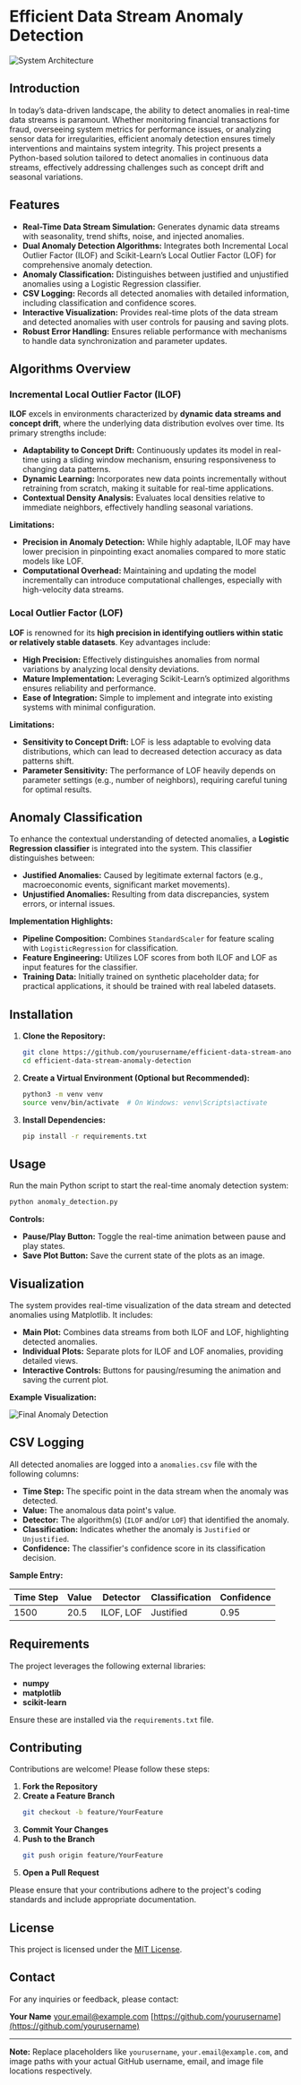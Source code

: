 # Efficient Data Stream Anomaly Detection

![System Architecture](images/system_architecture.png)

## Introduction

In today’s data-driven landscape, the ability to detect anomalies in real-time data streams is paramount. Whether monitoring financial transactions for fraud, overseeing system metrics for performance issues, or analyzing sensor data for irregularities, efficient anomaly detection ensures timely interventions and maintains system integrity. This project presents a Python-based solution tailored to detect anomalies in continuous data streams, effectively addressing challenges such as concept drift and seasonal variations.

## Features

- **Real-Time Data Stream Simulation:** Generates dynamic data streams with seasonality, trend shifts, noise, and injected anomalies.
- **Dual Anomaly Detection Algorithms:** Integrates both Incremental Local Outlier Factor (ILOF) and Scikit-Learn’s Local Outlier Factor (LOF) for comprehensive anomaly detection.
- **Anomaly Classification:** Distinguishes between justified and unjustified anomalies using a Logistic Regression classifier.
- **CSV Logging:** Records all detected anomalies with detailed information, including classification and confidence scores.
- **Interactive Visualization:** Provides real-time plots of the data stream and detected anomalies with user controls for pausing and saving plots.
- **Robust Error Handling:** Ensures reliable performance with mechanisms to handle data synchronization and parameter updates.

## Algorithms Overview

### Incremental Local Outlier Factor (ILOF)

**ILOF** excels in environments characterized by **dynamic data streams and concept drift**, where the underlying data distribution evolves over time. Its primary strengths include:

- **Adaptability to Concept Drift:** Continuously updates its model in real-time using a sliding window mechanism, ensuring responsiveness to changing data patterns.
- **Dynamic Learning:** Incorporates new data points incrementally without retraining from scratch, making it suitable for real-time applications.
- **Contextual Density Analysis:** Evaluates local densities relative to immediate neighbors, effectively handling seasonal variations.

**Limitations:**

- **Precision in Anomaly Detection:** While highly adaptable, ILOF may have lower precision in pinpointing exact anomalies compared to more static models like LOF.
- **Computational Overhead:** Maintaining and updating the model incrementally can introduce computational challenges, especially with high-velocity data streams.

### Local Outlier Factor (LOF)

**LOF** is renowned for its **high precision in identifying outliers within static or relatively stable datasets**. Key advantages include:

- **High Precision:** Effectively distinguishes anomalies from normal variations by analyzing local density deviations.
- **Mature Implementation:** Leveraging Scikit-Learn’s optimized algorithms ensures reliability and performance.
- **Ease of Integration:** Simple to implement and integrate into existing systems with minimal configuration.

**Limitations:**

- **Sensitivity to Concept Drift:** LOF is less adaptable to evolving data distributions, which can lead to decreased detection accuracy as data patterns shift.
- **Parameter Sensitivity:** The performance of LOF heavily depends on parameter settings (e.g., number of neighbors), requiring careful tuning for optimal results.

## Anomaly Classification

To enhance the contextual understanding of detected anomalies, a **Logistic Regression classifier** is integrated into the system. This classifier distinguishes between:

- **Justified Anomalies:** Caused by legitimate external factors (e.g., macroeconomic events, significant market movements).
- **Unjustified Anomalies:** Resulting from data discrepancies, system errors, or internal issues.

**Implementation Highlights:**

- **Pipeline Composition:** Combines `StandardScaler` for feature scaling with `LogisticRegression` for classification.
- **Feature Engineering:** Utilizes LOF scores from both ILOF and LOF as input features for the classifier.
- **Training Data:** Initially trained on synthetic placeholder data; for practical applications, it should be trained with real labeled datasets.

## Installation

1. **Clone the Repository:**
    ```bash
    git clone https://github.com/yourusername/efficient-data-stream-anomaly-detection.git
    cd efficient-data-stream-anomaly-detection
    ```

2. **Create a Virtual Environment (Optional but Recommended):**
    ```bash
    python3 -m venv venv
    source venv/bin/activate  # On Windows: venv\Scripts\activate
    ```

3. **Install Dependencies:**
    ```bash
    pip install -r requirements.txt
    ```

## Usage

Run the main Python script to start the real-time anomaly detection system:

```bash
python anomaly_detection.py
```

**Controls:**

- **Pause/Play Button:** Toggle the real-time animation between pause and play states.
- **Save Plot Button:** Save the current state of the plots as an image.

## Visualization

The system provides real-time visualization of the data stream and detected anomalies using Matplotlib. It includes:

- **Main Plot:** Combines data streams from both ILOF and LOF, highlighting detected anomalies.
- **Individual Plots:** Separate plots for ILOF and LOF anomalies, providing detailed views.
- **Interactive Controls:** Buttons for pausing/resuming the animation and saving the current plot.

**Example Visualization:**

![Final Anomaly Detection](images/final_integrated_detection.png)

## CSV Logging

All detected anomalies are logged into a `anomalies.csv` file with the following columns:

- **Time Step:** The specific point in the data stream when the anomaly was detected.
- **Value:** The anomalous data point's value.
- **Detector:** The algorithm(s) (`ILOF` and/or `LOF`) that identified the anomaly.
- **Classification:** Indicates whether the anomaly is `Justified` or `Unjustified`.
- **Confidence:** The classifier's confidence score in its classification decision.

**Sample Entry:**

| Time Step | Value  | Detector    | Classification | Confidence |
|-----------|--------|-------------|----------------|------------|
| 1500      | 20.5   | ILOF, LOF   | Justified      | 0.95       |

## Requirements

The project leverages the following external libraries:

- **numpy**
- **matplotlib**
- **scikit-learn**

Ensure these are installed via the `requirements.txt` file.

## Contributing

Contributions are welcome! Please follow these steps:

1. **Fork the Repository**
2. **Create a Feature Branch**
    ```bash
    git checkout -b feature/YourFeature
    ```
3. **Commit Your Changes**
4. **Push to the Branch**
    ```bash
    git push origin feature/YourFeature
    ```
5. **Open a Pull Request**

Please ensure that your contributions adhere to the project's coding standards and include appropriate documentation.

## License

This project is licensed under the [MIT License](LICENSE).

## Contact

For any inquiries or feedback, please contact:

**Your Name**
[your.email@example.com](mailto:your.email@example.com)
[https://github.com/yourusername](https://github.com/yourusername)

---

**Note:** Replace placeholders like `yourusername`, `your.email@example.com`, and image paths with your actual GitHub username, email, and image file locations respectively.
